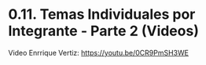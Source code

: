 # 0.11. Temas Individuales por Integrante - Parte 2 (Videos)

Video Enrrique Vertiz:
https://youtu.be/0CR9PmSH3WE
